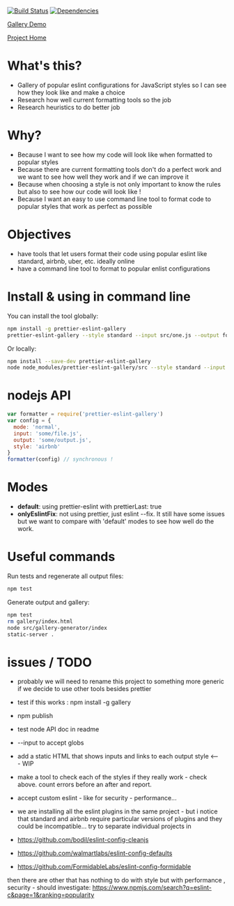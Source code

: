 [![Build Status](https://travis-ci.org/cancerberoSgx/prettier-eslint-gallery.png?branch=master)](https://travis-ci.org/cancerberoSgx/prettier-eslint-gallery)
[![Dependencies](https://david-dm.org/cancerberosgx/prettier-eslint-gallery.svg)](https://david-dm.org/cancerberosgx/prettier-eslint-gallery)



[Gallery Demo](https://cancerberosgx.github.io/prettier-eslint-gallery/gallery/)

[Project Home](https://github.com/cancerberoSgx/prettier-eslint-gallery)

# What's this?

 * Gallery of popular eslint configurations for JavaScript styles so I can see how they look like and make a choice 
 * Research how well current formatting tools so the job
 * Research heuristics to do better job

# Why?

 * Because I want to see how my code will look like when formatted to popular styles
 * Because there are current formatting tools don't do a perfect work and we want to see how well they work and if we can improve it
 * Because when choosing a style is not only important to know the rules but also to see how our code will look like !
 * Because I want an easy to use command line tool to format code to popular styles that work as perfect as possible

# Objectives

 * have tools that let users format their code using popular eslint like standard, airbnb, uber, etc. ideally online
 * have a command line tool to format to popular enlist configurations

# Install & using in command line

You can install the tool globally: 

```sh
npm install -g prettier-eslint-gallery
prettier-eslint-gallery --style standard --input src/one.js --output formatted.js
```

Or locally: 

```sh
npm install --save-dev prettier-eslint-gallery
node node_modules/prettier-eslint-gallery/src --style standard --input src/one.js --output formatted.js
```

# nodejs API

```javascript
var formatter = require('prettier-eslint-gallery')
var config = {
  mode: 'normal', 
  input: 'some/file.js',
  output: 'some/output.js',
  style: 'airbnb'
}
formatter(config) // synchronous !
```

# Modes

 * **default**: using prettier-eslint with prettierLast: true
 * **onlyEslintFix**: not using prettier, just eslint --fix. It still have some issues but we want to compare with 'default' modes to see how well do the work. 

# Useful commands

Run tests and regenerate all output files:
```sh
npm test 
```

Generate output and gallery:
```sh
npm test
rm gallery/index.html
node src/gallery-generator/index
static-server .
```


# issues / TODO

 * probably we will need to rename this project to something more generic if we decide to use other tools besides prettier
 * test if this works : npm install -g gallery
 * npm publish
 * test node API doc in readme
 
 * --input to accept globs

 * add a static HTML that shows inputs and links to each output style <--- WIP

 * make a tool to check each of the styles if they really work - check above. count errors before an after and report. 


 * accept custom eslint - like for security - performance... 
 * we are installing all the eslint plugins in the same project - but i notice that standard and airbnb require particular versions of plugins and they could be incompatible... try to separate individual projects in

 * https://github.com/bodil/eslint-config-cleanjs
 * https://github.com/walmartlabs/eslint-config-defaults
 * https://github.com/FormidableLabs/eslint-config-formidable


  then there are other that has nothing to do with style but with performance , security - should investigate: 
  https://www.npmjs.com/search?q=eslint-c&page=1&ranking=popularity


<!-- 
Doubts about prettier-eslint

prettierPath

node node_modules/eslint/bin/eslint.js -c eslint-config/airbnb/.eslintrc.js assets/input/sccollection.js --fix
prettier assets/input/sccollection.js

running eslint and prettier dont mess my arrow functions - in this order or viceversa

but prettier-eslint does !!! why???
 -->


<!-- 

# propaganda: 

after this project is more prepared - we should anounce so users take value - shis i s alist of where we can anounce it: 

https://github.com/eslint/eslint/issues/5858


-->


<!-- # how to know if it really works?

```sh
node node_modules/eslint/bin/eslint.js -c  eslint-config/google/.eslintrc.js  assets/input/sccollection.js 

# you will see lots of errors

node node_modules/eslint/bin/eslint.js -c  eslint-config/google/.eslintrc.js  assets/output/sccollection-google.js

# you will see lots less errors

``` -->
